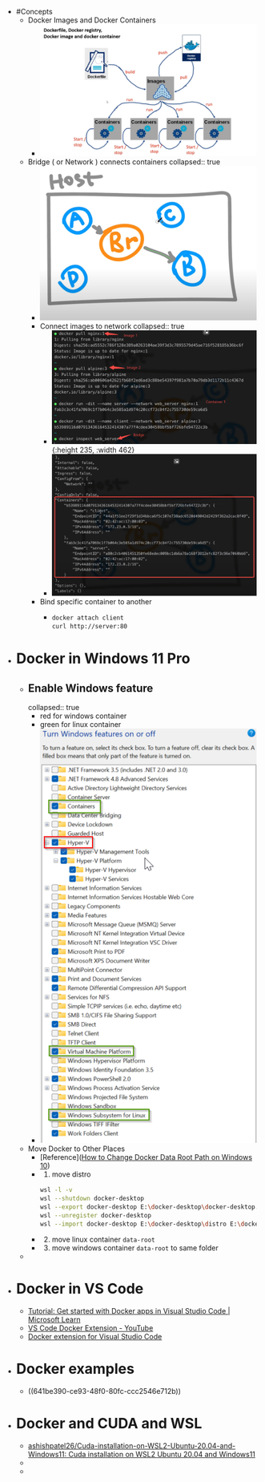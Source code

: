 - #Concepts
	- Docker Images and Docker Containers
		- ![image.png](../assets/image_1679013741651_0.png)
	- Bridge ( or Network ) connects containers
	  collapsed:: true
		- ![image.png](../assets/image_1679014086117_0.png)
		- Connect images to network
		  collapsed:: true
			- ![image.png](../assets/image_1679014315722_0.png){:height 235, :width 462}
			- ![image.png](../assets/image_1679014359915_0.png)
		- Bind specific container to another
			- ```bash
			  docker attach client
			  curl http://server:80
			  ```
- # Docker in Windows 11 Pro
	- ## Enable Windows feature
	  collapsed:: true
		- red for windows container
		- green for linux container
		- ![image.png](../assets/image_1730206360300_0.png)
	- Move Docker to Other Places
		- [Reference]([How to Change Docker Data Root Path on Windows 10](https://kontext.tech/article/1216/how-to-change-docker-data-root-path-on-windows-10))
		- 1. move distro
		  ```bash
		  wsl -l -v
		  wsl --shutdown docker-desktop
		  wsl --export docker-desktop E:\docker-desktop\docker-desktop.tar
		  wsl --unregister docker-desktop
		  wsl --import docker-desktop E:\docker-desktop\distro E:\docker-desktop\docker-desktop.tar --version 2
		  ```
		- 2. move linux container `data-root`
		- 3. move windows container `data-root` to same folder
	-
- # Docker in VS Code
	- [Tutorial: Get started with Docker apps in Visual Studio Code | Microsoft Learn](https://learn.microsoft.com/en-us/visualstudio/docker/tutorials/docker-tutorial?WT.mc_id=vscode_docker_aka_helppanel)
	- [VS Code Docker Extension - YouTube](https://www.youtube.com/playlist?list=PLReL099Y5nRf3XEK2f8G8FpMi3XSGPcSZ)
	- [Docker extension for Visual Studio Code](https://code.visualstudio.com/docs/containers/overview)
- # Docker examples
	- ((641be390-ce93-48f0-80fc-ccc2546e712b))
- # Docker and CUDA and WSL
	- [ashishpatel26/Cuda-installation-on-WSL2-Ubuntu-20.04-and-Windows11: Cuda installation on WSL2 Ubuntu 20.04 and Windows11](https://github.com/ashishpatel26/Cuda-installation-on-WSL2-Ubuntu-20.04-and-Windows11)
	-
	-